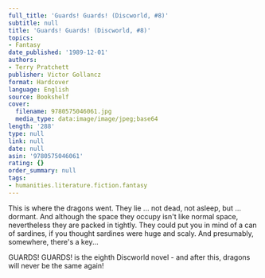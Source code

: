 ```yaml
---
full_title: 'Guards! Guards! (Discworld, #8)'
subtitle: null
title: 'Guards! Guards! (Discworld, #8)'
topics:
- Fantasy
date_published: '1989-12-01'
authors:
- Terry Pratchett
publisher: Victor Gollancz
format: Hardcover
language: English
source: Bookshelf
cover:
  filename: 9780575046061.jpg
  media_type: data:image/image/jpeg;base64
length: '288'
type: null
link: null
date: null
asin: '9780575046061'
rating: {}
order_summary: null
tags:
- humanities.literature.fiction.fantasy
---
```

This is where the dragons went. They lie ... not dead, not asleep, but ... dormant. And although the space they occupy isn't like normal space, nevertheless they are packed in tightly. They could put you in mind of a can of sardines, if you thought sardines were huge and scaly. And presumably, somewhere, there's a key...

GUARDS! GUARDS! is the eighth Discworld novel - and after this, dragons will never be the same again!
